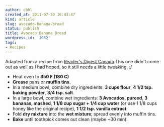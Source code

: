 ```yaml
---
author: cbhl
created_at: 2011-07-30 16:43:47
kind: article
slug: avocado-banana-bread
status: publish
title: Avocado Banana Bread
wordpress_id: '1062'
tags:
- Recipes
---
```


Adapted from a recipe from [Reader's Digest
Canada](http://www.readersdigest.ca/food/recipes/breads-and-muffins/avocado-banana-bread)
This one didn't come out as well as I had hoped, so it still needs a
little tweaking. :/
-   Heat oven to **350 F (180 C)**
-   **Grease** pans or **muffin tins**.
-   In a medium bowl, combine dry ingredients: **3 cups flour**, **4 1/2
    tsp. baking powder**, **3/4 tsp. salt**.
-   In a large bowl, combine wet ingredients: **3 Avocados, pureed**,
    **3 bananas, mashed**, **1 1/8 cup sugar + 1/4 cup water** (or use 1
    1/8 cups honey like the original recipe), **1 1/2 tsp. vanilla
    extract**.
-   Fold **dry mixture** into the **wet mixture**; spread evenly into
    muffin tins.
-   **Bake** until toothpick comes out clean (maybe \~30 min).

